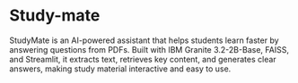 # Study-mate
StudyMate is an AI-powered assistant that helps students learn faster by answering questions from PDFs. Built with IBM Granite 3.2-2B-Base, FAISS, and Streamlit, it extracts text, retrieves key content, and generates clear answers, making study material interactive and easy to use.

